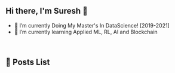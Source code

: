 ## Hi there, I'm Suresh 👋
- 🔭 I’m currently Doing My Master's In DataScience! [2019-2021]
- 🌱 I’m currently learning Applied ML, RL, AI and Blockchain

<br />

## 📕 Posts List
<!-- BLOG-POST-LIST:START -->
<!-- BLOG-POST-LIST:END -->